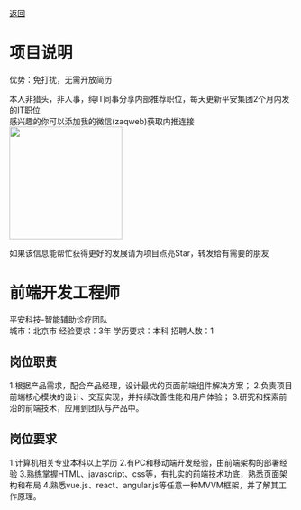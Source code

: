 [返回](../)

# 项目说明

优势：免打扰，无需开放简历

本人非猎头，非人事，纯IT同事分享内部推荐职位，每天更新平安集团2个月内发的IT职位  
感兴趣的你可以添加我的微信(zaqweb)获取内推连接  
<img src="https://github.com/zaqweb/PA-IT-JOBS/blob/master/WechatICode.jpeg"  height="200" width="200">

如果该信息能帮忙获得更好的发展请为项目点亮Star，转发给有需要的朋友

# 前端开发工程师
平安科技-智能辅助诊疗团队  
城市：北京市 经验要求：3年 学历要求：本科  招聘人数：1

## 岗位职责
1.根据产品需求，配合产品经理，设计最优的页面前端组件解决方案；
2.负责项目前端核心模块的设计、交互实现，并持续改善性能和用户体验；
3.研究和探索前沿的前端技术，应用到团队与产品中。

## 岗位要求
1.计算机相关专业本科以上学历
2.有PC和移动端开发经验，由前端架构的部署经验
3.熟练掌握HTML、javascript、css等，有扎实的前端技术功底，熟悉页面架构和布局
4.熟悉vue.js、react、angular.js等任意一种MVVM框架，并了解其工作原理。




